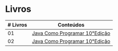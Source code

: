 # Livros

|# Livros| Conteúdos                                                |
|------|:---------------------------------------------------------:|
| 01  |  [Java Como Programar 10°Edição](Java_como_Programar_10°_Edição.pdf)|
| 02  |  [Java Como Programar 10°Edição](Desbravando-Java-e-Orientação-a-Objetos-Um-guia-para-o-iniciante-da-linguagem-Casa-do-Codigo.pdf)|
